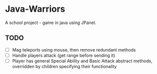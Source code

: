 # Java-Warriors
A school project - game in java using JPanel.

## TODO

- [ ] Mag teleports using mouse, then remove redundant methods
- [ ] Handle players attack (get range before sending it)
- [ ] Player has general Special Ability and Basic Attack abstract methods, overridden by children
  specifying their functionality